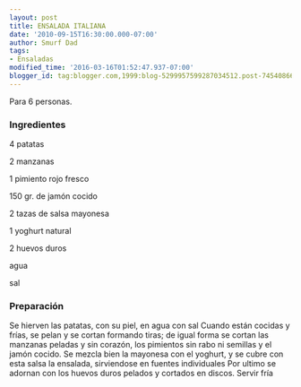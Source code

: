 ```yaml
---
layout: post
title: ENSALADA ITALIANA
date: '2010-09-15T16:30:00.000-07:00'
author: Smurf Dad
tags:
- Ensaladas
modified_time: '2016-03-16T01:52:47.937-07:00'
blogger_id: tag:blogger.com,1999:blog-5299957599287034512.post-7454086683861352296
---
```


Para 6 personas.

<h3>Ingredientes</h3>

4 patatas

2 manzanas

1 pimiento rojo fresco

150 gr. de jamón cocido

2 tazas de salsa mayonesa

1 yoghurt natural

2 huevos duros

agua

sal

<h3>Preparación</h3>

Se hierven las patatas, con su piel, en agua con sal Cuando están cocidas y frías, se pelan y se cortan formando tiras; de igual forma se cortan las manzanas peladas y sin corazón, los pimientos sin rabo ni semillas y el jamón cocido. Se mezcla bien la mayonesa con el yoghurt, y se cubre con esta salsa la ensalada, sirviendose en fuentes individuales Por ultimo se adornan con los huevos duros pelados y cortados en discos. Servir fría

